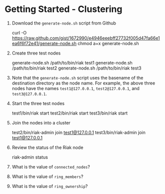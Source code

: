 # Getting Started - Clustering

1. Download the `generate-node.sh` script from Github

    curl -O https://raw.github.com/gist/1672990/e4946eeebff27732f005d47fa66e1ea6f6f72e41/generate-node.sh
    chmod a+x generate-node.sh

2. Create three test nodes

    generate-node.sh /path/to/bin/riak test1
    generate-node.sh /path/to/bin/riak test2
    generate-node.sh /path/to/bin/riak test3

3. Note that the `generate-node.sh` script uses the basename of the destination 
directory as the node name. For example, the above three nodes have the names 
`test1@127.0.0.1`, `test2@127.0.0.1`, and `test3@127.0.0.1`.

4. Start the three test nodes

    test1/bin/riak start
    test2/bin/riak start
    test3/bin/riak start

5. Join the nodes into a cluster

    test2/bin/riak-admin join test1@127.0.0.1
    test3/bin/riak-admin join test1@127.0.0.1

6. Review the status of the Riak node 

    riak-admin status

7. What is the value of `connected_nodes`?

8. What is the value of `ring_members`?

9. What is the value of `ring_ownership`?
